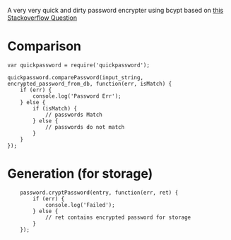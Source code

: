 A very very quick and dirty password encrypter using bcypt based on [this Stackoverflow Question](http://stackoverflow.com/questions/14015677/node-js-encryption-of-passwords)

# Comparison

    var quickpassword = require('quickpassword');

    quickpassword.comparePassword(input_string, encrypted_password_from_db, function(err, isMatch) {
        if (err) {
            console.log('Password Err');
        } else {
            if (isMatch) {
                // passwords Match
            } else {
                // passwords do not match
            }
        }
    });

# Generation (for storage)

        password.cryptPassword(entry, function(err, ret) {
            if (err) {
                console.log('Failed');
            } else {
                // ret contains encrypted password for storage
            }
        });
